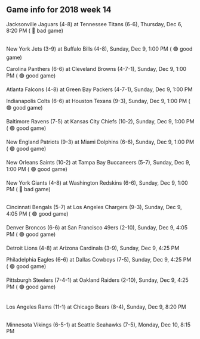 ## Game info for 2018 week 14
Jacksonville Jaguars (4-8) at Tennessee Titans (6-6), Thursday, Dec 6, 8:20 PM (	:red_circle: bad game)

<br/>New York Jets (3-9) at Buffalo Bills (4-8), Sunday, Dec 9, 1:00 PM (	:green_circle: good game)

Carolina Panthers (6-6) at Cleveland Browns (4-7-1), Sunday, Dec 9, 1:00 PM (	:green_circle: good game)

Atlanta Falcons (4-8) at Green Bay Packers (4-7-1), Sunday, Dec 9, 1:00 PM

Indianapolis Colts (6-6) at Houston Texans (9-3), Sunday, Dec 9, 1:00 PM (	:green_circle: good game)

Baltimore Ravens (7-5) at Kansas City Chiefs (10-2), Sunday, Dec 9, 1:00 PM (	:green_circle: good game)

New England Patriots (9-3) at Miami Dolphins (6-6), Sunday, Dec 9, 1:00 PM (	:green_circle: good game)

New Orleans Saints (10-2) at Tampa Bay Buccaneers (5-7), Sunday, Dec 9, 1:00 PM (	:green_circle: good game)

New York Giants (4-8) at Washington Redskins (6-6), Sunday, Dec 9, 1:00 PM (	:red_circle: bad game)

<br/>Cincinnati Bengals (5-7) at Los Angeles Chargers (9-3), Sunday, Dec 9, 4:05 PM (	:green_circle: good game)

Denver Broncos (6-6) at San Francisco 49ers (2-10), Sunday, Dec 9, 4:05 PM (	:green_circle: good game)

Detroit Lions (4-8) at Arizona Cardinals (3-9), Sunday, Dec 9, 4:25 PM

Philadelphia Eagles (6-6) at Dallas Cowboys (7-5), Sunday, Dec 9, 4:25 PM (	:green_circle: good game)

Pittsburgh Steelers (7-4-1) at Oakland Raiders (2-10), Sunday, Dec 9, 4:25 PM (	:green_circle: good game)

<br/>Los Angeles Rams (11-1) at Chicago Bears (8-4), Sunday, Dec 9, 8:20 PM

<br/>Minnesota Vikings (6-5-1) at Seattle Seahawks (7-5), Monday, Dec 10, 8:15 PM

